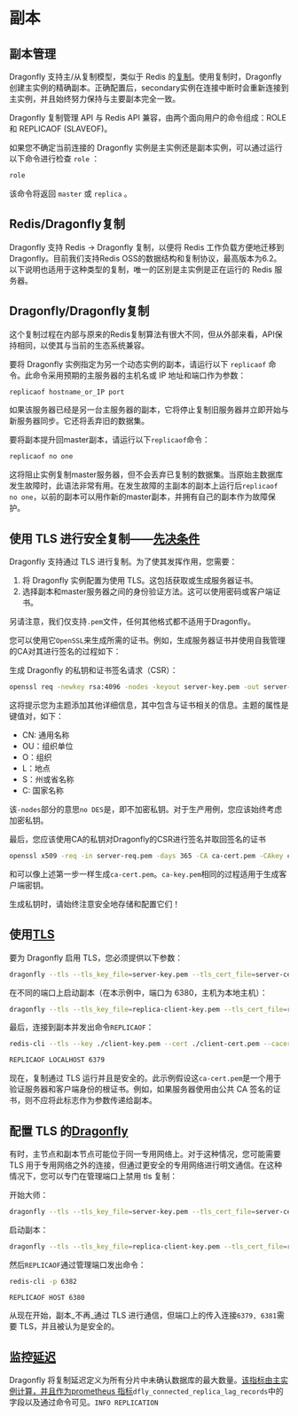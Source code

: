 # 副本
## 副本管理
Dragonfly 支持主/从复制模型，类似于 Redis 的[复制](https://redis.io/topics/replication)。使用复制时，Dragonfly 创建主实例的精确副本。正确配置后，secondary实例在连接中断时会重新连接到主实例，并且始终努力保持与主要副本完全一致。

Dragonfly 复制管理 API 与 Redis API 兼容，由两个面向用户的命令组成：ROLE 和 REPLICAOF (SLAVEOF)。

如果您不确定当前连接的 Dragonfly 实例是主实例还是副本实例，可以通过运行以下命令进行检查 `role` ：

```bash
role
```
该命令将返回 `master` 或 `replica` 。

## Redis/Dragonfly复制[](/docs/managing-dragonfly/Replication.md#redisdragonfly复制 "直接链接到使用 redis/dragonfly复制")
Dragonfly 支持 Redis -> Dragonfly 复制，以便将 Redis 工作负载方便地迁移到 Dragonfly。目前我们支持Redis OSS的数据结构和复制协议，最高版本为6.2。以下说明也适用于这种类型的复制，唯一的区别是主实例是正在运行的 Redis 服务器。

## Dragonfly/Dragonfly复制[](/docs/managing-dragonfly/Replication.md#dragonflydragonfly复制 "直接链接到使用 dragonfly/dragonfly复制")
这个复制过程在内部与原来的Redis复制算法有很大不同，但从外部来看，API保持相同，以使其与当前的生态系统兼容。

要将 Dragonfly 实例指定为另一个动态实例的副本，请运行以下 `replicaof` 命令。此命令采用预期的主服务器的主机名或 IP 地址和端口作为参数：

```bash
replicaof hostname_or_IP port
```
如果该服务器已经是另一台主服务器的副本，它将停止复制旧服务器并立即开始与新服务器同步。它还将丢弃旧的数据集。

要将副本提升回master副本，请运行以下`replicaof`命令：

```bash
replicaof no one
```
这将阻止实例复制master服务器，但不会丢弃已复制的数据集。当原始主数据库发生故障时，此语法非常有用。在发生故障的主副本的副本上运行后`replicaof no one`，以前的副本可以用作新的master副本，并拥有自己的副本作为故障保护。

## 使用 TLS 进行安全复制——[先决条件](/docs/managing-dragonfly/Replication.md#使用-tls-进行安全复制先决条件 "直接链接到使用 TLS 进行安全复制 — 先决条件")
Dragonfly 支持通过 TLS 进行复制。为了使其发挥作用，您需要：

1. 将 Dragonfly 实例配置为使用 TLS。这包括获取或生成服务器证书。
2. 选择副本和master服务器之间的身份验证方法。这可以使用密码或客户端证书。

另请注意，我们仅支持`.pem`文件，任何其他格式都不适用于Dragonfly。

您可以使用它`OpenSSL`来生成所需的证书。例如，生成服务器证书并使用自我管理的CA对其进行签名的过程如下：

生成 Dragonfly 的私钥和证书签名请求（CSR）：

```bash
openssl req -newkey rsa:4096 -nodes -keyout server-key.pem -out server-req.pem
```
这将提示您为主题添加其他详细信息，其中包含与证书相关的信息。主题的属性是键值对，如下：

* CN: 通用名称
* OU：组织单位
* O：组织
* L：地点
* S：州或省名称
* C: 国家名称

该`-nodes`部分的意思`no DES`是，即不加密私钥。对于生产用例，您应该始终考虑加密私钥。

最后，您应该使用CA的私钥对Dragonfly的CSR进行签名并取回签名的证书

```bash
openssl x509 -req -in server-req.pem -days 365 -CA ca-cert.pem -CAkey ca-key.pem -CAcreateserial -out server-cert.pem
```
和可以像上述第一步一样生成`ca-cert.pem`。`ca-key.pem`相同的过程适用于生成客户端密钥。

生成私钥时，请始终注意安全地存储和配置它们！

## 使用[TLS](/docs/managing-dragonfly/Replication.md#使用tls "直接链接到使用 TLS 进行安全复制")
要为 Dragonfly 启用 TLS，您必须提供以下参数：

```bash
dragonfly --tls --tls_key_file=server-key.pem --tls_cert_file=server-cert.pem --tls_ca_cert_file=ca-cert.pem
```
在不同的端口上启动副本（在本示例中，端口为 6380，主机为本地主机）：

```bash
dragonfly --tls --tls_key_file=replica-client-key.pem --tls_cert_file=replica-client-cert.pem --tls_ca_cert_file=ca-cert.pem --tls_replication=true --port 6380
```
最后，连接到副本并发出命令`REPLICAOF`：

```bash
redis-cli --tls --key ./client-key.pem --cert ./client-cert.pem --cacert ./ca-cert.pem -p 6380

REPLICAOF LOCALHOST 6379
```
现在，复制通过 TLS 运行并且是安全的。此示例假设这`ca-cert.pem`是一个用于验证服务器和客户端身份的根证书。例如，如果服务器使用由公共 CA 签名的证书，则不应将此标志作为参数传递给副本。

## 配置 TLS 的[Dragonfly](/docs/managing-dragonfly/Replication.md#配置-tls-的dragonfly "通过 TLS 配置的 Dragonfly 上的管理端口直接链接到非 TLS 连接")
有时，主节点和副本节点可能位于同一专用网络上。对于这种情况，您可能需要 TLS 用于专用网络之外的连接，但通过更安全的专用网络进行明文通信。在这种情况下，您可以专门在管理端口上禁用 tls 复制：

开始大师：

```bash
dragonfly --tls --tls_key_file=server-key.pem --tls_cert_file=server-cert.pem --tls_ca_cert_file=ca-cert.pem -admin_port=6380 --no_tls_on_admin_port=true
```
启动副本：

```bash
dragonfly --tls --tls_key_file=replica-client-key.pem --tls_cert_file=replica-client-cert.pem --tls_ca_cert_file=ca-cert.pem --port 6381 -admin_port=6382
```
然后`REPLICAOF`通过管理端口发出命令：

```bash
redis-cli -p 6382

REPLICAOF HOST 6380
```
从现在开始，副本\_不再\_通过 TLS 进行通信，但端口上的传入连接`6379, 6381`需要 TLS，并且被认为是安全的。

## 监控[延迟](/docs/managing-dragonfly/Replication.md#监控延迟 "直接链接到监控延迟")
Dragonfly 将复制延迟定义为所有分片中未确认数据库的最大数量。[该指标由主实例计算，并且作为prometheus 指标](/docs/managing-dragonfly/Monitoring.md)`dfly_connected_replica_lag_records`中的字段以及通过命令可见。`INFO REPLICATION`

